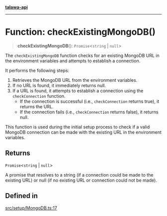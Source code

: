 [**talawa-api**](../../../README.md)

***

# Function: checkExistingMongoDB()

> **checkExistingMongoDB**(): `Promise`\<`string` \| `null`\>

The `checkExistingMongoDB` function checks for an existing MongoDB URL in the environment variables and attempts to establish a connection.

It performs the following steps:
1. Retrieves the MongoDB URL from the environment variables.
2. If no URL is found, it immediately returns null.
3. If a URL is found, it attempts to establish a connection using the `checkConnection` function.
   - If the connection is successful (i.e., `checkConnection` returns true), it returns the URL.
   - If the connection fails (i.e., `checkConnection` returns false), it returns null.

This function is used during the initial setup process to check if a valid MongoDB connection can be made with the existing URL in the environment variables.

## Returns

`Promise`\<`string` \| `null`\>

A promise that resolves to a string (if a connection could be made to the existing URL) or null (if no existing URL or connection could not be made).

## Defined in

[src/setup/MongoDB.ts:17](https://github.com/Suyash878/talawa-api/blob/095e6964ce2a06c1c30d1acf81b6162203f1db91/src/setup/MongoDB.ts#L17)
